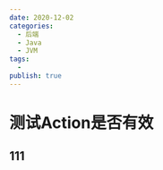 ```yaml
---
date: 2020-12-02
categories:
  - 后端
  - Java 
  - JVM
tags:
  - 
publish: true
---
```


# 测试Action是否有效

## 111
